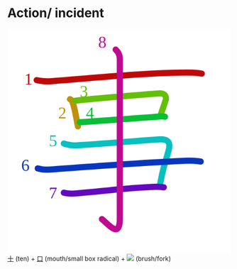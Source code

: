 # Action/ incident
![4e8b](../kanji-colorize/4e8b.svg)
[十](十.md) (ten) + [口](口.md) (mouth/small box radical) + ![](http://www.kanjidamage.com/assets/radsmall/brush-b9ce6d3871bab51c139599dbd68786430d57313f9b51cc9331f86c7216880600.jpg) (brush/fork)